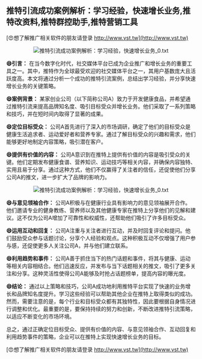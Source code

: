 ## **推特引流成功案例解析：学习经验，快速增长业务,推特改资料,推特群控助手,推特营销工具**

[😍想了解推广相关软件的朋友请登录 http://www.vst.tw](http://www.vst.tw)

 <center><img src="https://vst.tw/MP4/tuiguang/png/4.png" alt="推特引流成功案例解析：学习经验，快速增长业务_0.txt"></center>

**😄引言：**
在当今数字化时代，社交媒体平台已成为企业推广和增长业务的重要工具之一。其中，推特作为全球最受欢迎的社交媒体平台之一，其用户基数庞大且活跃度高。本文将通过分析一个成功的推特引流案例，总结出学习经验，并分享快速增长业务的关键策略。

**😄案例背景：**
某家创业公司（以下简称公司A）致力于开发健康食品，并希望通过推特引流来提高品牌知名度、吸引目标受众并增长业务。他们采取了一系列策略和技巧，并在短时间内取得了显著的成果。

**😄定位目标受众：**
公司A首先进行了深入的市场调研，确定了他们的目标受众是健康生活追求者、运动爱好者和营养专家。通过了解目标受众的兴趣和需求，他们能够更好地制定内容策略，吸引潜在客户。

**😄提供有价值的内容：**
公司A意识到在推特上提供有价值的内容是吸引受众的关键。他们定期发布健康食谱、营养知识、运动技巧等相关内容，并确保内容独特、实用且易于分享。通过这种方式，他们不仅赢得了关注者的信任，还促使他们分享公司A的推文，进一步扩大了品牌的影响力。

 <center><img src="https://vst.tw/MP4/tuiguang/png/5.png" alt="推特引流成功案例解析：学习经验，快速增长业务_0.txt"></center>

**😄与意见领袖合作：**
公司A积极与在健康行业具有影响力的意见领袖展开合作。他们邀请专业的健身教练、营养师以及其他健康专家在推特上分享他们的见解和建议。这不仅为公司A增加了可靠性和权威性，还帮助他们吸引了许多目标受众。

**😄运用互动和回复：**
公司A注重与关注者进行互动，并及时回复评论和提问。他们鼓励受众参与话题讨论，分享个人经验和观点。这种积极互动不仅增强了用户参与感，还促使更多人关注公司A，并与他们建立联系。

**😄利用趋势和事件：**
公司A善于抓住当下的热门话题和事件，将其与健康、运动等相关内容相结合。他们迅速反应，并发布与当下话题相关的推文，吸引了更多关注和分享。这种灵活性使得公司A能够及时抢占话题榜单，提高内容的曝光度。

**😄结论：**
通过以上策略和技巧，公司A成功地利用推特平台实现了快速的业务增长和品牌知名度提升。学习这些经验可以帮助其他企业在推特上取得类似的成功。然而，需要注意的是，每个行业和目标受众都有其独特性，因此要根据自身情况进行调整和优化。最重要的是，要保持持续的努力和创新，不断改进推特引流策略，以适应不断变化的市场环境。

总之，通过正确定位目标受众、提供有价值的内容、与意见领袖合作、互动回复和利用趋势事件的策略，企业可以在推特上实现快速增长业务的目标。

[😍想了解推广相关软件的朋友请登录 http://www.vst.tw](http://www.vst.tw)



